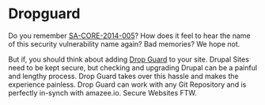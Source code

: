 # Dropguard

Do you remember [SA-CORE-2014-005](https://www.drupal.org/SA-CORE-2014-005)? How does it feel to hear the name of this security vulnerability name again? Bad memories? We hope not.

But if, you should think about adding [Drop Guard](https://www.drop-guard.net/) to your site. Drupal Sites need to be kept secure, but checking and upgrading Drupal can be a painful and lengthy process. Drop Guard takes over this hassle and makes the experience painless. Drop Guard can work with any Git Repository and is perfectly in-synch with amazee.io. Secure Websites FTW.
